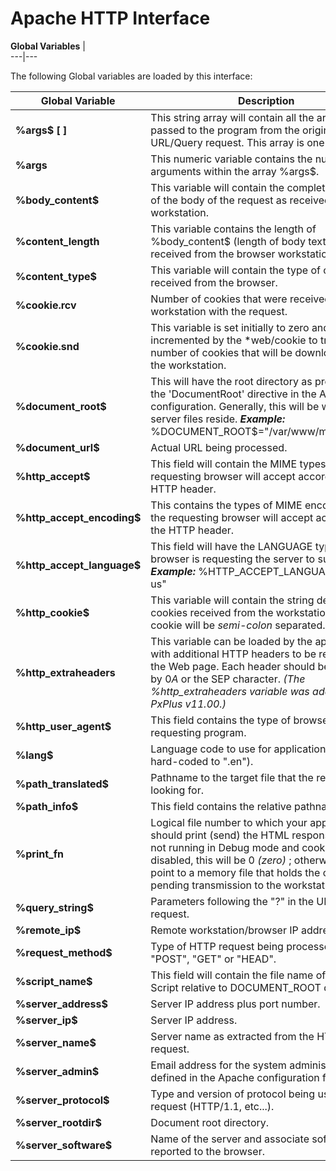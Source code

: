 # Apache HTTP Interface  
  
**Global Variables** |   
---|---  
  
The following Global variables are loaded by this interface:

**Global Variable** |  **Description** |  **Apache Environment Value**  
---|---|---  
**%args$ [ ]** |  This string array will contain all the arguments passed to the program from the original URL/Query request. This array is one based. |   
**%args** |  This numeric variable contains the number of arguments within the array %args$. |   
**%body_content$** |  This variable will contain the complete contents of the body of the request as received from the workstation. |  <raw input>  
**%content_length** |  This variable contains the length of %body_content$ (length of body text as received from the browser workstation). |  CONTENT_LENGTH  
**%content_type$** |  This variable will contain the type of contents received from the browser. |  CONTENT_TYPE  
**%cookie.rcv** |  Number of cookies that were received from the workstation with the request. |   
**%cookie.snd** |  This variable is set initially to zero and will be incremented by the *web/cookie to track the number of cookies that will be downloaded to the workstation. |   
**%document_root$** |  This will have the root directory as provided by the 'DocumentRoot' directive in the Apache configuration. Generally, this will be where the server files reside. **_Example:_** %DOCUMENT_ROOT$="/var/www/myweb/html" |  DOCUMENT_ROOT  
**%document_url$** |  Actual URL being processed. |  REDIRECT_URL  
**%http_accept$** |  This field will contain the MIME types that the requesting browser will accept according to the HTTP header. |  HTTP_ACCEPT  
**%http_accept_encoding$** |  This contains the types of MIME encoding that the requesting browser will accept according to the HTTP header. |  HTTP_ACCEPT_ENCODING  
**%http_accept_language$** |  This field will have the LANGUAGE types browser is requesting the server to supply. **_Example:_** %HTTP_ACCEPT_LANGUAGE$="en-us" |  HTTP_ACCEPT_LANGUAGE  
**%http_cookie$** |  This variable will contain the string defining the cookies received from the workstation. Each cookie will be _semi-colon_ separated. |  HTTP_COOKIE  
**%http_extraheaders** |  This variable can be loaded by the application with additional HTTP headers to be returned with the Web page. Each header should be separated by $0A$ or the SEP character. _(The %http_extraheaders variable was added in PxPlus v11.00.)_ |   
**%http_user_agent$** |  This field contains the type of browser or requesting program. |  HTTP_USER_AGENT  
**%lang$** |  Language code to use for application (this is hard-coded to ".en"). |   
**%path_translated$** |  Pathname to the target file that the request was looking for. |  PATH_TRANSLATED  
**%path_info$** |  This field contains the relative pathname. |  PATH_INFO  
**%print_fn** |  Logical file number to which your application should print (send) the HTML response. When not running in Debug mode and cookies disabled, this will be 0 _(zero)_ ; otherwise, it will point to a memory file that holds the output pending transmission to the workstation. |   
**%query_string$** |  Parameters following the "?" in the URL for this request. |  QUERY_STRING  
**%remote_ip$** |  Remote workstation/browser IP address. |  REMOTE_ADDR  
**%request_method$** |  Type of HTTP request being processed; i.e. "POST", "GET" or "HEAD". |  REQUEST_METHOD  
**%script_name$** |  This field will contain the file name of the CGI Script relative to DOCUMENT_ROOT directory. |  SCRIPT_NAME  
**%server_address$** |  Server IP address plus port number. |  SERVER_ADDR"+":"+"SERVER_PORT"  
**%server_ip$** |  Server IP address. |  SERVER_ADDR  
**%server_name$** |  Server name as extracted from the HTTP request. |  SERVER_NAME  
**%server_admin$** |  Email address for the system administrator as defined in the Apache configuration file. |  SERVER_ADMIN  
**%server_protocol$** |  Type and version of protocol being used for the request (HTTP/1.1, etc...). |  SERVER_PROTOCOL  
**%server_rootdir$** |  Document root directory. |   
**%server_software$** |  Name of the server and associate software as reported to the browser. |  SERVER_SOFTWARE
